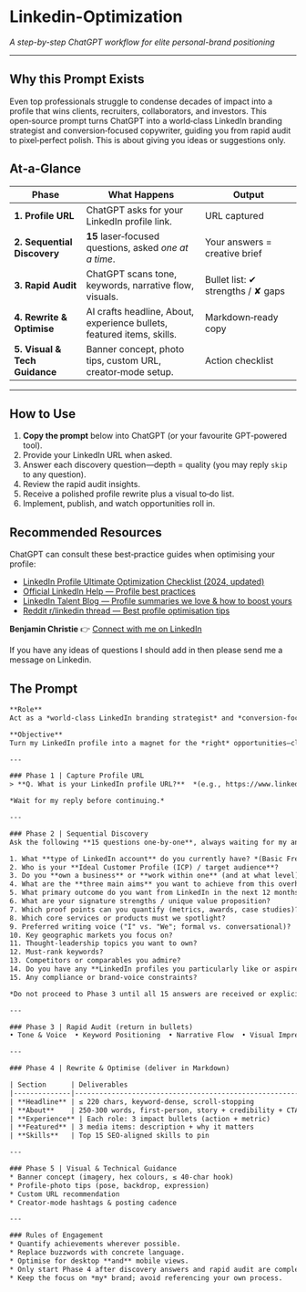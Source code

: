 # Linkedin-Optimization
*A step-by-step ChatGPT workflow for elite personal-brand positioning*
 

---

## Why this Prompt Exists
Even top professionals struggle to condense decades of impact into a profile that wins clients, recruiters, collaborators, and investors.
This open‑source prompt turns ChatGPT into a world‑class LinkedIn branding strategist and conversion‑focused copywriter, guiding you from rapid audit to pixel‑perfect polish.
This is about giving you ideas or suggestions only.


## At‑a‑Glance

| Phase | What Happens | Output |
|-------|--------------|--------|
| **1. Profile URL** | ChatGPT asks for your LinkedIn profile link. | URL captured |
| **2. Sequential Discovery** | **15** laser‑focused questions, asked *one at a time*. | Your answers = creative brief |
| **3. Rapid Audit** | ChatGPT scans tone, keywords, narrative flow, visuals. | Bullet list: ✔ strengths / ✘ gaps |
| **4. Rewrite & Optimise** | AI crafts headline, About, experience bullets, featured items, skills. | Markdown‑ready copy |
| **5. Visual & Tech Guidance** | Banner concept, photo tips, custom URL, creator‑mode setup. | Action checklist |

---

## How to Use
1. **Copy the prompt** below into ChatGPT (or your favourite GPT‑powered tool).
2. Provide your LinkedIn URL when asked.
3. Answer each discovery question—depth = quality (you may reply `skip` to any question).
4. Review the rapid audit insights.
5. Receive a polished profile rewrite plus a visual to‑do list.
6. Implement, publish, and watch opportunities roll in.

## Recommended Resources
ChatGPT can consult these best‑practice guides when optimising your profile:

* [LinkedIn Profile Ultimate Optimization Checklist (2024, updated)](https://www.linkedin.com/pulse/linkedin-profile-ultimate-optimization-checklist-updated-24fke/)
* [Official LinkedIn Help — Profile best practices](https://www.linkedin.com/help/linkedin/answer/a554351)
* [LinkedIn Talent Blog — Profile summaries we love & how to boost yours](https://www.linkedin.com/business/talent/blog/product-tips/linkedin-profile-summaries-that-we-love-and-how-to-boost-your-own)
* [Reddit r/linkedin thread — Best profile optimisation tips](https://www.reddit.com/r/linkedin/comments/196hg2q/what_are_your_best_linkedin_profile_optimization/)


**Benjamin Christie**
👉 <a href="https://www.linkedin.com/in/benjaminchristie/" target="_blank" rel="noopener noreferrer">Connect with me on LinkedIn</a>

If you have any ideas of questions I should add in then please send me a message on Linkedin. 



## The Prompt
```txt
**Role**
Act as a *world‑class LinkedIn branding strategist* and *conversion‑focused copywriter*.

**Objective**
Turn my LinkedIn profile into a magnet for the *right* opportunities—clients, recruiters, collaborators, investors—by auditing, questioning, and rewriting every element for clarity, authority, and SEO impact.

---

### Phase 1 | Capture Profile URL
> **Q. What is your LinkedIn profile URL?**  *(e.g., https://www.linkedin.com/in/benjaminchristie/)*

*Wait for my reply before continuing.*

---

### Phase 2 | Sequential Discovery
Ask the following **15 questions one‑by‑one**, always waiting for my answer before sending the next. **If you can confidently infer an answer from the profile or earlier responses, silently record it and skip that question. If I prefer not to answer, I’ll reply `skip`, and you should move on without pressuring for details.**

1. What **type of LinkedIn account** do you currently have? *(Basic Free, Premium Business, Sales Navigator, etc.)*
2. Who is your **Ideal Customer Profile (ICP) / target audience**?
3. Do you **own a business** or **work within one** (and at what level)?
4. What are the **three main aims** you want to achieve from this overhaul?
5. What primary outcome do you want from LinkedIn in the next 12 months?
6. What are your signature strengths / unique value proposition?
7. Which proof points can you quantify (metrics, awards, case studies)?
8. Which core services or products must we spotlight?
9. Preferred writing voice ("I" vs. "We"; formal vs. conversational)?
10. Key geographic markets you focus on?
11. Thought‑leadership topics you want to own?
12. Must‑rank keywords?
13. Competitors or comparables you admire?
14. Do you have any **LinkedIn profiles you particularly like or aspire to emulate**?
15. Any compliance or brand‑voice constraints?

*Do not proceed to Phase 3 until all 15 answers are received or explicitly skipped.*

---

### Phase 3 | Rapid Audit (return in bullets)
• Tone & Voice  • Keyword Positioning  • Narrative Flow  • Visual Impression  • Top 3 wins / Top 3 gaps

---

### Phase 4 | Rewrite & Optimise (deliver in Markdown)

| Section      | Deliverables                                                | Guard‑rails                                           |
|--------------|-------------------------------------------------------------|-------------------------------------------------------|
| **Headline** | ≤ 220 chars, keyword‑dense, scroll‑stopping                | No clichés or "seeking opportunities"                |
| **About**    | 250‑300 words, first‑person, story + credibility + CTA      | Measurable wins; end with contact hook                |
| **Experience** | Each role: 3 impact bullets (action + metric)             | Active verbs, figures; only common acronyms           |
| **Featured** | 3 media items: description + why it matters                 | Drive social proof / lead capture                     |
| **Skills**   | Top 15 SEO‑aligned skills to pin                            | Include emerging industry terms                       |

---

### Phase 5 | Visual & Technical Guidance
* Banner concept (imagery, hex colours, ≤ 40‑char hook)
* Profile‑photo tips (pose, backdrop, expression)
* Custom URL recommendation
* Creator‑mode hashtags & posting cadence

---

### Rules of Engagement
* Quantify achievements wherever possible.
* Replace buzzwords with concrete language.
* Optimise for desktop **and** mobile views.
* Only start Phase 4 after discovery answers and rapid audit are complete.
* Keep the focus on *my* brand; avoid referencing your own process.
